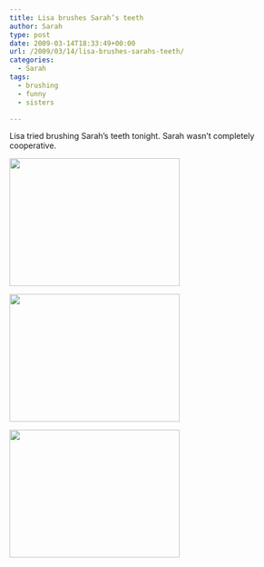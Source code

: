 ```yaml
---
title: Lisa brushes Sarah’s teeth
author: Sarah
type: post
date: 2009-03-14T18:33:49+00:00
url: /2009/03/14/lisa-brushes-sarahs-teeth/
categories:
  - Sarah
tags:
  - brushing
  - funny
  - sisters

---
```

Lisa tried brushing Sarah&#8217;s teeth tonight. Sarah wasn&#8217;t completely cooperative. 

[<img src="/images/2009/03/l-640-480-d97dee42-2916-40a6-9592-4dbb21661fbb.jpeg" alt="" width="300" height="225" class="alignnone size-full wp-image-364" />][1]

[<img src="/images/2009/03/l-640-480-faa3f450-87aa-4eb4-964d-3aa64ad8ed98.jpeg" alt="" width="300" height="225" class="alignnone size-full wp-image-364" />][2]

[<img src="/images/2009/03/l-640-480-b5d0bff7-629c-4b03-a99d-58ad41e9b8a7.jpeg" alt="" width="300" height="225" class="alignnone size-full wp-image-364" />][3]

 [1]: /images/2009/03/l-640-480-d97dee42-2916-40a6-9592-4dbb21661fbb.jpeg
 [2]: /images/2009/03/l-640-480-faa3f450-87aa-4eb4-964d-3aa64ad8ed98.jpeg
 [3]: /images/2009/03/l-640-480-b5d0bff7-629c-4b03-a99d-58ad41e9b8a7.jpeg